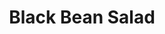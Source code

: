 ---
title: Black Bean Salad
source: 
source_url: 
yield: 
active_time: 
total_time: 
tags:
  - american
  - mexican
  - veg
image: /uploads/blackBeanSalad.jpg
ingredients: |-
  **Dressing**
  * 3 tbsp olive oil 
  * 3 to 4 tbsp vinegar (apple cider, red wine) 
  * 1 to 2 tbsp lime juice 
  * salt, pepper, onion powder, garlic powder, paprika, cumin, chili powder, cayenne powder to taste 
  **Contents**
  * 2 cans of black beans 
  * 1 can corn 
  * 3/4 to 1 cup diced bell pepper (red or orange looks best) 
  * 1/4 cup diced white onion or 1 bunch green onions 
  * 3 cups roughly chopped cilantro 
  * 1 small tomato, diced (optional) 
instructions: |-
  * Mix together dressing to taste. Add more vinegar + oil to get enough to coat all of your ingredients. 
  * Add all other ingredients and toss the salad to coat everything well. If your container is big enough, cover and shake to get a good coating. 
  * Chill for at least 2 hours for the flavors to meld. Taste, reseason, and toss before serving. 
---